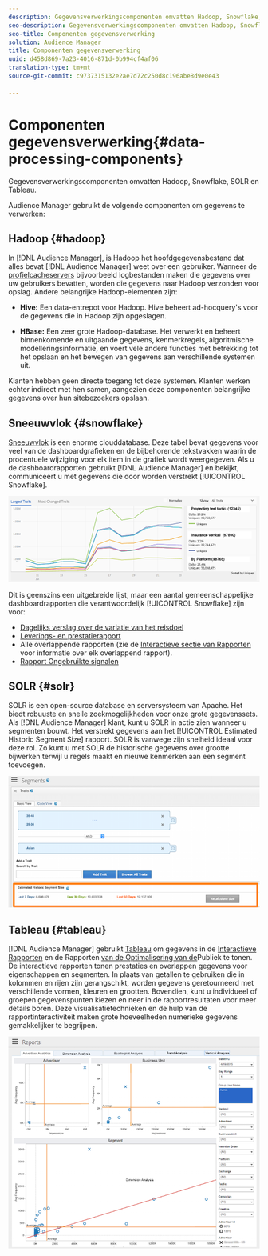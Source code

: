 ```yaml
---
description: Gegevensverwerkingscomponenten omvatten Hadoop, Snowflake, SOLR en Tableau.
seo-description: Gegevensverwerkingscomponenten omvatten Hadoop, Snowflake, SOLR en Tableau.
seo-title: Componenten gegevensverwerking
solution: Audience Manager
title: Componenten gegevensverwerking
uuid: d458d869-7a23-4016-871d-0b994cf4af06
translation-type: tm+mt
source-git-commit: c9737315132e2ae7d72c250d8c196abe8d9e0e43

---
```



# Componenten gegevensverwerking{#data-processing-components}

Gegevensverwerkingscomponenten omvatten Hadoop, Snowflake, SOLR en Tableau.

<!-- 

c_comproc.xml

 -->

Audience Manager gebruikt de volgende componenten om gegevens te verwerken:

## Hadoop {#hadoop}

In [!DNL Audience Manager], is Hadoop het hoofdgegevensbestand dat alles bevat [!DNL Audience Manager] weet over een gebruiker. Wanneer de [profielcacheservers](../../reference/system-components/components-data-collection.md) bijvoorbeeld logbestanden maken die gegevens over uw gebruikers bevatten, worden die gegevens naar Hadoop verzonden voor opslag. Andere belangrijke Hadoop-elementen zijn:

* **Hive:** Een data-entrepot voor Hadoop. Hive beheert ad-hocquery&#39;s voor de gegevens die in Hadoop zijn opgeslagen.

* **HBase:** Een zeer grote Hadoop-database. Het verwerkt en beheert binnenkomende en uitgaande gegevens, kenmerkregels, algoritmische modelleringsinformatie, en voert vele andere functies met betrekking tot het opslaan en het bewegen van gegevens aan verschillende systemen uit.

Klanten hebben geen directe toegang tot deze systemen. Klanten werken echter indirect met hen samen, aangezien deze componenten belangrijke gegevens over hun sitebezoekers opslaan.

## Sneeuwvlok {#snowflake}

[Sneeuwvlok](https://www.snowflake.net/) is een enorme clouddatabase. Deze tabel bevat gegevens voor veel van de dashboardgrafieken en de bijbehorende tekstvakken waarin de procentuele wijziging voor elk item in de grafiek wordt weergegeven. Als u de dashboardrapporten gebruikt [!DNL Audience Manager] en bekijkt, communiceert u met gegevens die door worden verstrekt [!UICONTROL Snowflake].



![](assets/dashboardreport.png)

Dit is geenszins een uitgebreide lijst, maar een aantal gemeenschappelijke dashboardrapporten die verantwoordelijk [!UICONTROL Snowflake] zijn voor:

* [Dagelijks verslag over de variatie van het reisdoel](/help/using/reporting/audience-optimization-reports/daily-trait-variation-report.md)
* [Leverings- en prestatierapport](/help/using/reporting/dynamic-reports/delivery-performance-report.md)
* Alle overlappende rapporten (zie de [Interactieve sectie van Rapporten](/help/using/reporting/dynamic-reports/dynamic-reports.md) voor informatie over elk overlappend rapport).
* [Rapport Ongebruikte signalen](/help/using/reporting/dynamic-reports/unused-signals.md)

## SOLR {#solr}

SOLR is een open-source database en serversysteem van Apache. Het biedt robuuste en snelle zoekmogelijkheden voor onze grote gegevenssets. Als [!DNL Audience Manager] klant, kunt u SOLR in actie zien wanneer u segmenten bouwt. Het verstrekt gegevens aan het [!UICONTROL Estimated Historic Segment Size] rapport. SOLR is vanwege zijn snelheid ideaal voor deze rol. Zo kunt u met SOLR de historische gegevens over grootte bijwerken terwijl u regels maakt en nieuwe kenmerken aan een segment toevoegen.



![](assets/audsize.png)

## Tableau {#tableau}

[!DNL Audience Manager] gebruikt [Tableau](https://www.tableausoftware.com/) om gegevens in de [Interactieve Rapporten](../../reporting/dynamic-reports/dynamic-reports.md#interactive-and-overlap-reports) en de Rapporten [van de Optimalisering van de](../../reporting/audience-optimization-reports/audience-optimization-reports.md)Publiek te tonen. De interactieve rapporten tonen prestaties en overlappen gegevens voor eigenschappen en segmenten. In plaats van getallen te gebruiken die in kolommen en rijen zijn gerangschikt, worden gegevens geretourneerd met verschillende vormen, kleuren en grootten. Bovendien, kunt u individueel of groepen gegevenspunten kiezen en neer in de rapportresultaten voor meer details boren. Deze visualisatietechnieken en de hulp van de rapportinteractiviteit maken grote hoeveelheden numerieke gegevens gemakkelijker te begrijpen.



![](assets/advertiser_analytics.png)


